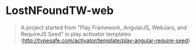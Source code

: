 LostNFoundTW-web
================


> A project started from "Play Framework, AngularJS, WebJars, and RequireJS Seed" in play activator templates (http://typesafe.com/activator/template/play-angular-require-seed)

